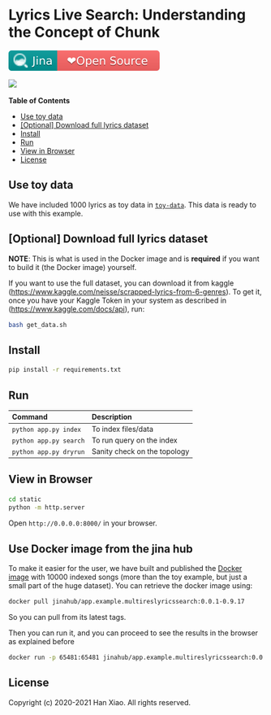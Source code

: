 
# Lyrics Live Search: Understanding the Concept of Chunk

[![Jina](https://github.com/jina-ai/jina/blob/master/.github/badges/jina-badge.svg?raw=true  "We fully commit to open-source")](https://get.jina.ai)

[![](demo.gif)](https://www.youtube.com/watch?v=GzufeV8AY_w)

<!-- START doctoc generated TOC please keep comment here to allow auto update -->
<!-- DON'T EDIT THIS SECTION, INSTEAD RE-RUN doctoc TO UPDATE -->
**Table of Contents**

- [Use toy data](#use-toy-data)
- [[Optional] Download full lyrics dataset](#optional-download-full-lyrics-dataset)
- [Install](#install)
- [Run](#run)
- [View in Browser](#view-in-browser)
- [License](#license)

<!-- END doctoc generated TOC please keep comment here to allow auto update -->


## Use toy data

We have included 1000 lyrics as toy data in [`toy-data`](toy-data).
This data is ready to use with this example.

## [Optional] Download full lyrics dataset

**NOTE**: This is what is used in the Docker image and is **required** if you want to build it (the Docker image) yourself. 

If you want to use the full dataset, you can download it from kaggle (https://www.kaggle.com/neisse/scrapped-lyrics-from-6-genres).
To get it, once you have your Kaggle Token in your system as described in (https://www.kaggle.com/docs/api), run:

```bash
bash get_data.sh
```

## Install

```bash
pip install -r requirements.txt
```

## Run

| Command | Description |
| :--- | :--- |
| ``python app.py index`` | To index files/data |
| ``python app.py search`` | To run query on the index |
| ``python app.py dryrun`` | Sanity check on the topology |

## View in Browser

```bash
cd static
python -m http.server
```

Open `http://0.0.0.0:8000/` in your browser.

## Use Docker image from the jina hub

To make it easier for the user, we have built and published the [Docker image](https://hub.docker.com/r/jinahub/app.example.multireslyricssearch) with 10000 indexed songs (more than the toy example, but just a small part of the huge dataset).
You can retrieve the docker image using:

```bash
docker pull jinahub/app.example.multireslyricssearch:0.0.1-0.9.17
```
So you can pull from its latest tags.

Then you can run it, and you can proceed to see the results in the browser as explained before

```bash
docker run -p 65481:65481 jinahub/app.example.multireslyricssearch:0.0.1-0.9.17
```


## License

Copyright (c) 2020-2021 Han Xiao. All rights reserved.


